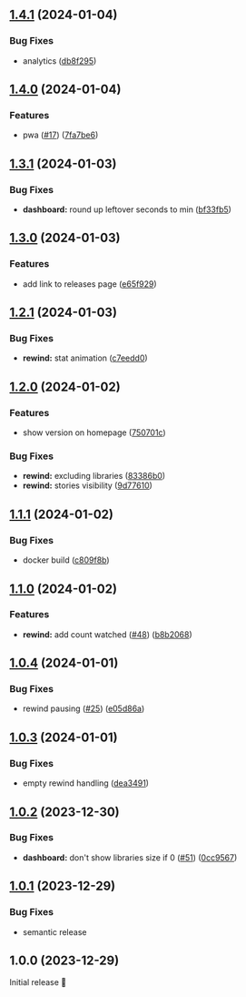 ## [1.4.1](https://github.com/RaunoT/plex-rewind/compare/v1.4.0...v1.4.1) (2024-01-04)

### Bug Fixes

- analytics ([db8f295](https://github.com/RaunoT/plex-rewind/commit/db8f295f52aa4405f7d560c9a426f92c29fb0b56))

## [1.4.0](https://github.com/RaunoT/plex-rewind/compare/v1.3.1...v1.4.0) (2024-01-04)

### Features

- pwa ([#17](https://github.com/RaunoT/plex-rewind/issues/17)) ([7fa7be6](https://github.com/RaunoT/plex-rewind/commit/7fa7be66ab3aba68545eed555f9ea35c633c0ece))

## [1.3.1](https://github.com/RaunoT/plex-rewind/compare/v1.3.0...v1.3.1) (2024-01-03)

### Bug Fixes

- **dashboard:** round up leftover seconds to min ([bf33fb5](https://github.com/RaunoT/plex-rewind/commit/bf33fb5c7f3a064a830c75255035a895c4985b99))

## [1.3.0](https://github.com/RaunoT/plex-rewind/compare/v1.2.1...v1.3.0) (2024-01-03)

### Features

- add link to releases page ([e65f929](https://github.com/RaunoT/plex-rewind/commit/e65f9297e44d31e8a3e344f7c0cb36a135a1a6cd))

## [1.2.1](https://github.com/RaunoT/plex-rewind/compare/v1.2.0...v1.2.1) (2024-01-03)

### Bug Fixes

- **rewind:** stat animation ([c7eedd0](https://github.com/RaunoT/plex-rewind/commit/c7eedd0b93b0a53eb69bff4249cb5844646df59e))

## [1.2.0](https://github.com/RaunoT/plex-rewind/compare/v1.1.1...v1.2.0) (2024-01-02)

### Features

- show version on homepage ([750701c](https://github.com/RaunoT/plex-rewind/commit/750701c464ff599e6c9eb66e896b0981646dd794))

### Bug Fixes

- **rewind:** excluding libraries ([83386b0](https://github.com/RaunoT/plex-rewind/commit/83386b0be4700e347ce8573d3822740bf281753f))
- **rewind:** stories visibility ([9d77610](https://github.com/RaunoT/plex-rewind/commit/9d776100a6f06946a391a20364f2be83ffe9a66d))

## [1.1.1](https://github.com/RaunoT/plex-rewind/compare/v1.1.0...v1.1.1) (2024-01-02)

### Bug Fixes

- docker build ([c809f8b](https://github.com/RaunoT/plex-rewind/commit/c809f8b40ecf74c0666f299d029e2b0e49c123b7))

## [1.1.0](https://github.com/RaunoT/plex-rewind/compare/v1.0.4...v1.1.0) (2024-01-02)

### Features

- **rewind:** add count watched ([#48](https://github.com/RaunoT/plex-rewind/issues/48)) ([b8b2068](https://github.com/RaunoT/plex-rewind/commit/b8b2068c8557856e573e77b585fcd649788955f0))

## [1.0.4](https://github.com/RaunoT/plex-rewind/compare/v1.0.3...v1.0.4) (2024-01-01)

### Bug Fixes

- rewind pausing ([#25](https://github.com/RaunoT/plex-rewind/issues/25)) ([e05d86a](https://github.com/RaunoT/plex-rewind/commit/e05d86af86b560a32afe4c8b7ed817117792d2c9))

## [1.0.3](https://github.com/RaunoT/plex-rewind/compare/v1.0.2...v1.0.3) (2024-01-01)

### Bug Fixes

- empty rewind handling ([dea3491](https://github.com/RaunoT/plex-rewind/commit/dea3491200025dd43bffefd0bec99a0dd3ca6cea))

## [1.0.2](https://github.com/RaunoT/plex-rewind/compare/v1.0.1...v1.0.2) (2023-12-30)

### Bug Fixes

- **dashboard:** don't show libraries size if 0 ([#51](https://github.com/RaunoT/plex-rewind/issues/51)) ([0cc9567](https://github.com/RaunoT/plex-rewind/commit/0cc95672bbef709df3effc6dac8d849e30c2baee))

## [1.0.1](https://github.com/RaunoT/plex-rewind/compare/v1.0.0...v1.0.1) (2023-12-29)

### Bug Fixes

- semantic release

## 1.0.0 (2023-12-29)

Initial release 🚀
